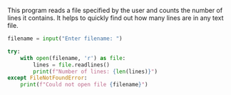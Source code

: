 This program reads a file specified by the user and counts the number of lines it contains. It helps to quickly find out how many lines are in any text file.
```python
filename = input("Enter filename: ")

try:
    with open(filename, 'r') as file:
        lines = file.readlines()
        print(f"Number of lines: {len(lines)}")
except FileNotFoundError:
    print(f"Could not open file {filename}")
